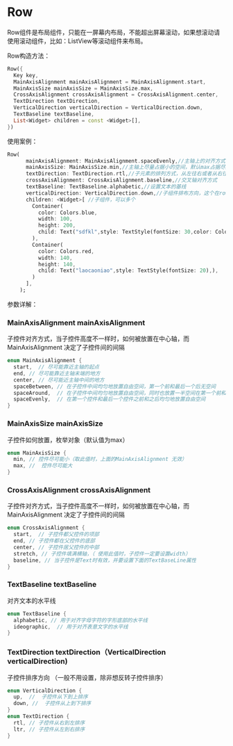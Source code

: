 # Row

Row组件是布局组件，只能在一屏幕内布局，不能超出屏幕滚动，如果想滚动请使用滚动组件，比如：ListView等滚动组件来布局。

Row构造方法：

```dart
Row({
  Key key,
  MainAxisAlignment mainAxisAlignment = MainAxisAlignment.start, 
  MainAxisSize mainAxisSize = MainAxisSize.max,
  CrossAxisAlignment crossAxisAlignment = CrossAxisAlignment.center,
  TextDirection textDirection,
  VerticalDirection verticalDirection = VerticalDirection.down,
  TextBaseline textBaseline,
  List<Widget> children = const <Widget>[],
}) 
```

使用案例：

```dart
Row(
      mainAxisAlignment: MainAxisAlignment.spaceEvenly,//主轴上的对齐方式
      mainAxisSize: MainAxisSize.min,//主轴上尽量占据小的空间，默认max占据尽量大的空间
      textDirection: TextDirection.rtl,//子元素的排列方式，从左往右或者从右往左排布
      crossAxisAlignment: CrossAxisAlignment.baseline,//交叉轴对齐方式
      textBaseline: TextBaseline.alphabetic,//设置文本的基线
      verticalDirection: VerticalDirection.down,//子组件排布方向，这个在row无效，在Column中有效
      children: <Widget>[ //子组件，可以多个
        Container(
          color: Colors.blue,
          width: 100,
          height: 200,
          child: Text("sdfkl",style: TextStyle(fontSize: 30,color: Colors.white),),
        ),
        Container(
          color: Colors.red,
          width: 140,
          height: 140,
          child: Text("laocaoniao",style: TextStyle(fontSize: 20),),
        )
      ],
    );
```



参数详解：

### MainAxisAlignment mainAxisAlignment

子控件对齐方式，当子控件高度不一样时，如何被放置在中心轴，而MainAxisAlignment 决定了子控件间的间隔

```java
enum MainAxisAlignment {
  start,  // 尽可能靠近主轴的起点
  end, // 尽可能靠近主轴末端的地方
  center, // 尽可能近主轴中间的地方
  spaceBetween, // 在子控件中间均匀地放置自由空间，第一个前和最后一个后无空间
  spaceAround,  // 在子控件中间均匀地放置自由空间，同时也放置一半空间在第一个前和最后一个控件后。
  spaceEvenly,  // 在第一个控件和最后一个控件之前和之后均匀地放置自由空间
}
```

### MainAxisSize mainAxisSize

子控件如何放置，枚举对象（默认值为max）

```java
enum MainAxisSize {
  min, // 控件尽可能小（取此值时，上面的MainAxisAlignment 无效）
  max, //  控件尽可能大
}
```

### CrossAxisAlignment crossAxisAlignment

子控件对齐方式，当子控件高度不一样时，如何被放置在中心轴，而MainAxisAlignment 决定了子控件间的间隔

```java
enum CrossAxisAlignment {
  start,  // 子控件都父控件的项部
  end, // 子控件都在父控件的底部
  center, // 子控件居父控件的中部
  stretch, // 子控件填满横轴，（ 使用此值时，子控件一定要设置width）
  baseline, // 当子控件是Text时有效，并要设置下面的TextBaseLine属性
}
```

### TextBaseline textBaseline

 对齐文本的水平线

```java
enum TextBaseline {
  alphabetic, // 用于对齐字母字符的字形底部的水平线
  ideographic,  // 用于对齐表意文字的水平线
}
```

### TextDirection textDirection（VerticalDirection verticalDirection)

子控件排序方向 （一般不用设置，除非想反转子控件排序）

```java
enum VerticalDirection {
  up,  //  子控件从下到上排序
  down, //  子控件从上到下排序
}
enum TextDirection {
  rtl, // 子控件从右到左排序
  ltr, // 子控件从左到右排序
}
```
